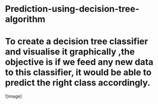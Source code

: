# Prediction-using-decision-tree-algorithm

# To create a decision tree classifier and visualise it graphically ,the objective is if we feed any  new data to this classifier, it would be able to predict the right class accordingly.

![image] 
